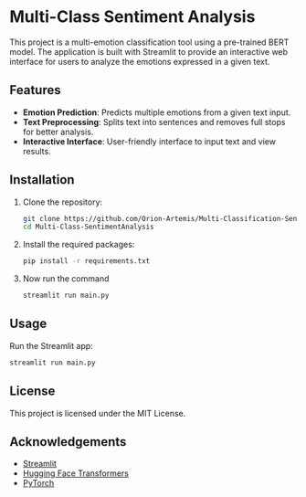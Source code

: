 # Multi-Class Sentiment Analysis

This project is a multi-emotion classification tool using a pre-trained BERT model. The application is built with Streamlit to provide an interactive web interface for users to analyze the emotions expressed in a given text.

## Features

- **Emotion Prediction**: Predicts multiple emotions from a given text input.
- **Text Preprocessing**: Splits text into sentences and removes full stops for better analysis.
- **Interactive Interface**: User-friendly interface to input text and view results.

## Installation

1. Clone the repository:
    ```bash
    git clone https://github.com/Orion-Artemis/Multi-Classification-Sentiment-Analysis.git
    cd Multi-Class-SentimentAnalysis
    ```

2. Install the required packages:
    ```bash
    pip install -r requirements.txt
    ```

3. Now run the command 
    ```bash
    streamlit run main.py
    ```

## Usage

Run the Streamlit app:
```bash
streamlit run main.py
```

## License

This project is licensed under the MIT License.

## Acknowledgements

- [Streamlit](https://www.streamlit.io/)
- [Hugging Face Transformers](https://huggingface.co/transformers/)
- [PyTorch](https://pytorch.org/)
